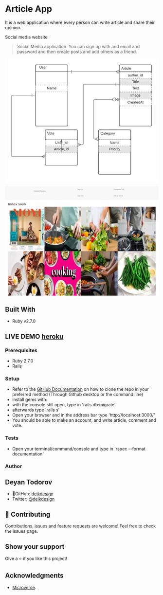 
# Article App
It is a web application where every person can write article and share their opinion.

Social media website

> Social Media application. You can sign up with and email and password and then create posts and add others as a friend.

![alt text](./app/assets/images/article_app_diagram.jpeg "Preview Img")

![alt text](./app/assets/images/article_app.JPG "Preview Img")


## Built With

- Ruby v2.7.0

## LIVE DEMO [heroku](https://article-application.herokuapp.com/)


### Prerequisites

- Ruby 2.7.0
- Rails


### Setup
- Refer to the [GitHub Documentation](https://docs.github.com/en/github/creating-cloning-and-archiving-repositories/cloning-a-repository) on how to clone the repo in your preferred method (Through Github desktop or the command line)
- Install gems with:
- with the console still open, type in 'rails db:migrate'
- afterwards type 'rails s'
- Open your browser and in the address bar type 'http://localhost:3000/'
- You should be able to make an account, and write article, comment and vote.

### Tests
- Open your terminal/command/console and type in 'rspec --format documentation' 


### Author
## Deyan Todorov
- 👤GitHub: [deikdesign](https://github.com/deikdesign/)
- Twitter: [@deikdesign](https://twitter.com/deikdesign)

## 🤝 Contributing

Contributions, issues and feature requests are welcome!
Feel free to check the issues page.

## Show your support

Give a ⭐️ if you like this project!

## Acknowledgments

- [Microverse](https://www.microverse.org/).

